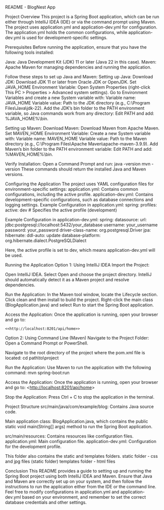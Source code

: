 README - BlogNest App

Project Overview
This project is a Spring Boot application, which can be run either through IntelliJ IDEA (IDE) or via the command prompt using Maven. 
The project uses application.yml and application-dev.yml for configuration. The application.yml holds the common configurations, while application-dev.yml is used for development-specific settings.

Prerequisites
Before running the application, ensure that you have the following tools installed:

Java: Java Development Kit (JDK) 11 or later (Java 22 in this case).
Maven: Apache Maven for managing dependencies and running the application.

Follow these steps to set up Java and Maven:
Setting up Java:
Download JDK: Download JDK 11 or later from Oracle JDK or OpenJDK.
Set JAVA_HOME Environment Variable:
Open System Properties (right-click This PC > Properties > Advanced system settings).
Go to Environment Variables and create a new System variable with:
Variable name: JAVA_HOME
Variable value: Path to the JDK directory (e.g., C:\Program Files\Java\jdk-22).
Add the JDK’s bin folder to the PATH environment variable, so Java commands work from any directory:
Edit PATH and add: %JAVA_HOME%\bin.

Setting up Maven:
Download Maven: Download Maven from Apache Maven.
Set MAVEN_HOME Environment Variable:
Create a new System variable with:
Variable name: MAVEN_HOME
Variable value: Path to the Maven directory (e.g., C:\Program Files\Apache Maven\apache-maven-3.9.9).
Add Maven’s bin folder to the PATH environment variable:
Edit PATH and add: %MAVEN_HOME%\bin.

Verify Installation:
Open a Command Prompt and run:
		java -version
mvn -version
These commands should return the installed Java and Maven versions.

Configuring the Application
The project uses YAML configuration files for environment-specific settings:
application.yml: Contains common configurations, including the active profile.
application-dev.yml: Contains development-specific configurations, such as database connections and logging settings.
Example Configuration in application.yml:
spring:
  profiles:
    active: dev  # Specifies the active profile (development)

Example Configuration in application-dev.yml:
spring:
  datasource:
    url: jdbc:postgresql://localhost:5432/your_database
    username: your_username
    password: your_password
    driver-class-name: org.postgresql.Driver
  jpa:
    hibernate:
      ddl-auto: update
    database-platform: org.hibernate.dialect.PostgreSQLDialect

Here, the active profile is set to dev, which means application-dev.yml will be used.


Running the Application
Option 1: Using IntelliJ IDEA
Import the Project:


Open IntelliJ IDEA.
Select Open and choose the project directory.
IntelliJ should automatically detect it as a Maven project and resolve dependencies.

Run the Application:
In the Maven tool window, locate the Lifecycle section.
Click clean and then install to build the project.
Right-click the main class (BlogApplication.java) and select Run to start the Spring Boot application.

Access the Application:
Once the application is running, open your browser and go to:

	<<http://localhost:8201/api/home>>
 
Option 2: Using Command Line (Maven)
Navigate to the Project Folder:
Open a Command Prompt or PowerShell.

Navigate to the root directory of the project where the pom.xml file is located:
	cd path\to\project
 
Run the Application:
Use Maven to run the application with the following command:
		mvn spring-boot:run
  
Access the Application:
Once the application is running, open your browser and go to:
	<<http://localhost:8201/api/home>>
 
Stop the Application:
Press Ctrl + C to stop the application in the terminal.

Project Structure
src/main/java/com/example/blog: Contains Java source code.

Main application class: BlogApplication.java, which contains the public static void main(String[] args) method to run the Spring Boot application.

src/main/resources: Contains resources like configuration files.
application.yml: Main configuration file.
application-dev.yml: Configuration for the development profile.

This folder also contains the static and templates folders.
static folder - css and jpg files (static folder) 
templates folder - html files

Conclusion
This README provides a guide to setting up and running the Spring Boot project using both IntelliJ IDEA and Maven. Ensure that Java and Maven are correctly set up on your system, and then follow the instructions to run the application either from the IDE or the command line.
Feel free to modify configurations in application.yml and application-dev.yml based on your environment, and remember to set the correct database credentials and other settings.

